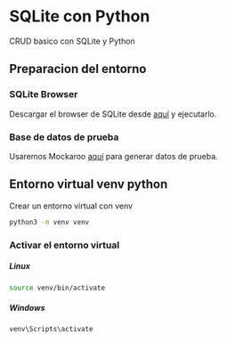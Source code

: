 # SQLite con Python
CRUD basico con SQLite y Python
## Preparacion del entorno
### SQLite Browser
Descargar el browser de SQLite desde [aquí](https://sqlitebrowser.org/dl/) y ejecutarlo.
### Base de datos de prueba
Usaremos Mockaroo [aquí](https://www.mockaroo.com/) para generar datos de prueba.
## Entorno virtual venv python
Crear un entorno virtual con venv
```bash
python3 -m venv venv
```
### Activar el entorno virtual
##### Linux
```bash
source venv/bin/activate
```
##### Windows
```bash 
venv\Scripts\activate
```
